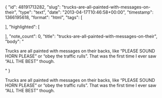 {
  "id": 48191713282,
  "slug": "trucks-are-all-painted-with-messages-on-their",
  "type": "text",
  "date": "2013-04-17T10:46:58+00:00",
  "timestamp": 1366195618,
  "format": "html",
  "tags": [

  ],
  "highlighted": [

  ],
  "note_count": 0,
  "title": "trucks-are-all-painted-with-messages-on-their",
  "body": "<p>Trucks are all painted with messages on their backs, like &ldquo;PLEASE SOUND HORN PLEASE&rdquo; or &ldquo;obey the traffic rulls&rdquo;. That was the first time I ever saw &ldquo;ALL THE BEST&rdquo; though.</p>"
}

<p>Trucks are all painted with messages on their backs, like &ldquo;PLEASE SOUND HORN PLEASE&rdquo; or &ldquo;obey the traffic rulls&rdquo;. That was the first time I ever saw &ldquo;ALL THE BEST&rdquo; though.</p>